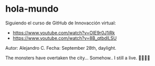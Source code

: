 # hola-mundo
Siguiendo el curso de GitHub de Innovacción virtual:
* https://www.youtube.com/watch?v=OIE9r0J1iRk
* https://www.youtube.com/watch?v=8B_qtbdlLSU

Autor: Alejandro C.
Fecha: September 28th, daylight.

The monsters have overtaken the city...
Somehow.. I still a live. 🙉🧟‍♀️😜
